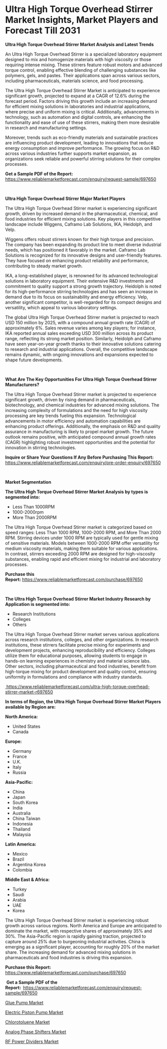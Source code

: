 <p><h1>Ultra High Torque Overhead Stirrer Market Insights, Market Players and Forecast Till 2031</h1></p><p><strong>Ultra High Torque Overhead Stirrer Market Analysis and Latest Trends</strong></p>
<p><p>An Ultra High Torque Overhead Stirrer is a specialized laboratory equipment designed to mix and homogenize materials with high viscosity or those requiring intense mixing. These stirrers feature robust motors and advanced torque control, enabling effective blending of challenging substances like polymers, gels, and pastes. Their applications span across various sectors, including pharmaceuticals, materials science, and food processing.</p><p>The Ultra High Torque Overhead Stirrer Market is anticipated to experience significant growth, projected to expand at a CAGR of 12.6% during the forecast period. Factors driving this growth include an increasing demand for efficient mixing solutions in laboratories and industrial applications, where precise and uniform mixing is critical. Additionally, advancements in technology, such as automation and digital controls, are enhancing the functionality and ease of use of these stirrers, making them more desirable in research and manufacturing settings. </p><p>Moreover, trends such as eco-friendly materials and sustainable practices are influencing product development, leading to innovations that reduce energy consumption and improve performance. The growing focus on R&D across various industries further supports market expansion, as organizations seek reliable and powerful stirring solutions for their complex processes.</p></p>
<p><strong>Get a Sample PDF of the Report:&nbsp;</strong> <a href="https://www.reliablemarketforecast.com/enquiry/request-sample/697650?utm_campaign=1129&utm_medium=2&utm_source=Github&utm_content=ia&utm_term=29092024&utm_id=ultra-high-torque-overhead-stirrer">https://www.reliablemarketforecast.com/enquiry/request-sample/697650</a></p>
<p>&nbsp;</p>
<p><strong>Ultra High Torque Overhead Stirrer Major Market Players</strong></p>
<p><p>The Ultra High Torque Overhead Stirrer market is experiencing significant growth, driven by increased demand in the pharmaceutical, chemical, and food industries for efficient mixing solutions. Key players in this competitive landscape include Wiggens, Caframo Lab Solutions, IKA, Heidolph, and Velp.</p><p>Wiggens offers robust stirrers known for their high torque and precision. The company has been expanding its product line to meet diverse industrial needs, which has positioned it favorably in the market. Caframo Lab Solutions is recognized for its innovative designs and user-friendly features. They have focused on enhancing product reliability and performance, contributing to steady market growth.</p><p>IKA, a long-established player, is renowned for its advanced technological solutions in laboratory equipment. Their extensive R&D investments and commitment to quality support a strong growth trajectory. Heidolph is noted for its high-performance stirring technologies and has seen an increase in demand due to its focus on sustainability and energy efficiency. Velp, another significant competitor, is well-regarded for its compact designs and versatility, which appeal to various laboratory settings.</p><p>The global Ultra High Torque Overhead Stirrer market is projected to reach USD 150 million by 2025, with a compound annual growth rate (CAGR) of approximately 6%. Sales revenue varies among key players; for instance, IKA reported annual sales exceeding USD 300 million across its product range, reflecting its strong market position. Similarly, Heidolph and Caframo have seen year-on-year growth thanks to their innovative solutions catering to research and industrial applications. Overall, the competitive landscape remains dynamic, with ongoing innovations and expansions expected to shape future developments.</p></p>
<p>&nbsp;</p>
<p><strong>What Are The Key Opportunities For Ultra High Torque Overhead Stirrer Manufacturers?</strong></p>
<p><p>The Ultra High Torque Overhead Stirrer market is projected to experience significant growth, driven by rising demand in pharmaceuticals, biotechnology, and chemical industries for advanced mixing solutions. The increasing complexity of formulations and the need for high viscosity processing are key trends fueling this expansion. Technological advancements in motor efficiency and automation capabilities are enhancing product offerings. Additionally, the emphasis on R&D and quality assurance in manufacturing is likely to propel market growth. The future outlook remains positive, with anticipated compound annual growth rates (CAGR) highlighting robust investment opportunities and the potential for innovation in stirring technologies.</p></p>
<p><strong>Inquire or Share Your Questions If Any Before Purchasing This Report:</strong> <a href="https://www.reliablemarketforecast.com/enquiry/pre-order-enquiry/697650?utm_campaign=1129&utm_medium=2&utm_source=Github&utm_content=ia&utm_term=29092024&utm_id=ultra-high-torque-overhead-stirrer">https://www.reliablemarketforecast.com/enquiry/pre-order-enquiry/697650</a></p>
<p>&nbsp;</p>
<p><strong>Market Segmentation</strong></p>
<p><strong>The Ultra High Torque Overhead Stirrer Market Analysis by types is segmented into:</strong></p>
<p><ul><li>Less Than 1000RPM</li><li>1000-2000rpm</li><li>More Than 2000RPM</li></ul></p>
<p><p>The Ultra High Torque Overhead Stirrer market is categorized based on speed ranges: Less Than 1000 RPM, 1000-2000 RPM, and More Than 2000 RPM. Stirring devices under 1000 RPM are typically used for gentle mixing of sensitive materials. Models between 1000-2000 RPM offer versatility for medium viscosity materials, making them suitable for various applications. In contrast, stirrers exceeding 2000 RPM are designed for high-viscosity substances, enabling rapid and efficient mixing for industrial and laboratory processes.</p></p>
<p><strong>Purchase this Report:&nbsp;</strong><a href="https://www.reliablemarketforecast.com/purchase/697650?utm_campaign=1129&utm_medium=2&utm_source=Github&utm_content=ia&utm_term=29092024&utm_id=ultra-high-torque-overhead-stirrer">https://www.reliablemarketforecast.com/purchase/697650</a></p>
<p>&nbsp;</p>
<p><strong>The Ultra High Torque Overhead Stirrer Market Industry Research by Application is segmented into:</strong></p>
<p><ul><li>Research Institutions</li><li>Colleges</li><li>Others</li></ul></p>
<p><p>The Ultra High Torque Overhead Stirrer market serves various applications across research institutions, colleges, and other organizations. In research institutions, these stirrers facilitate precise mixing for experiments and development projects, enhancing reproducibility and efficiency. Colleges utilize them for educational purposes, allowing students to engage in hands-on learning experiences in chemistry and material science labs. Other sectors, including pharmaceutical and food industries, benefit from high-torque mixing for product development and quality control, ensuring uniformity in formulations and compliance with industry standards.</p></p>
<p><a href="https://www.reliablemarketforecast.com/ultra-high-torque-overhead-stirrer-market-r697650?utm_campaign=1129&utm_medium=2&utm_source=Github&utm_content=ia&utm_term=29092024&utm_id=ultra-high-torque-overhead-stirrer">&nbsp;https://www.reliablemarketforecast.com/ultra-high-torque-overhead-stirrer-market-r697650</a></p>
<p><strong>In terms of Region, the Ultra High Torque Overhead Stirrer Market Players available by Region are:</strong></p>
<p>
    <p> <strong> North America: </strong>
        <ul>
            <li>United States</li>
            <li>Canada</li>
        </ul>
        </p> 
    <p> <strong> Europe: </strong>
        <ul>
            <li>Germany</li>
            <li>France</li>
            <li>U.K.</li>
            <li>Italy</li>
            <li>Russia</li>
        </ul>
        </p> 
    <p> <strong> Asia-Pacific: </strong>
        <ul>
            <li>China</li>
            <li>Japan</li>
            <li>South Korea</li>
            <li>India</li>
            <li>Australia</li>
            <li>China Taiwan</li>
            <li>Indonesia</li>
            <li>Thailand</li>
            <li>Malaysia</li>
        </ul>
        </p> 
    <p> <strong> Latin America: </strong>
        <ul>
            <li>Mexico</li>
            <li>Brazil</li>
            <li>Argentina Korea</li>
            <li>Colombia</li>
        </ul>
        </p> 
    <p> <strong> Middle East & Africa: </strong>
        <ul>
            <li>Turkey</li>
            <li>Saudi</li>
            <li>Arabia</li>
            <li>UAE</li>
            <li>Korea</li>
        </ul>
    </p>
    </p>
<p><p>The Ultra High Torque Overhead Stirrer market is experiencing robust growth across various regions. North America and Europe are anticipated to dominate the market, with respective shares of approximately 35% and 30%. The Asia-Pacific region is rapidly gaining traction, projected to capture around 25% due to burgeoning industrial activities. China is emerging as a significant player, accounting for roughly 20% of the market share. The increasing demand for advanced mixing solutions in pharmaceuticals and food industries is driving this expansion.</p></p>
<p><strong>Purchase this Report: </strong><a href="https://www.reliablemarketforecast.com/purchase/697650?utm_campaign=1129&utm_medium=2&utm_source=Github&utm_content=ia&utm_term=29092024&utm_id=ultra-high-torque-overhead-stirrer">https://www.reliablemarketforecast.com/purchase/697650</a></p>
<p>&nbsp;<strong>Get a Sample PDF of the Report:&nbsp;&nbsp;</strong><a href="https://www.reliablemarketforecast.com/enquiry/request-sample/697650?utm_campaign=1129&utm_medium=2&utm_source=Github&utm_content=ia&utm_term=29092024&utm_id=ultra-high-torque-overhead-stirrer">https://www.reliablemarketforecast.com/enquiry/request-sample/697650</a></p>
<p><strong></strong></p>
<p><p><a href="https://github.com/irishfasticzg0/Market-Research-Report-List-1/blob/main/glue-pump-market.md?utm_campaign=1129&utm_medium=2&utm_source=Github&utm_content=ia&utm_term=29092024&utm_id=ultra-high-torque-overhead-stirrer">Glue Pump Market</a></p><p><a href="https://github.com/Armeladukagjini693/Market-Research-Report-List-1/blob/main/electric-piston-pump-market.md?utm_campaign=1129&utm_medium=2&utm_source=Github&utm_content=ia&utm_term=29092024&utm_id=ultra-high-torque-overhead-stirrer">Electric Piston Pump Market</a></p><p><a href="https://www.linkedin.com/pulse/global-chlorotoluene-industry-research-report-competitive-twi5c?utm_campaign=1129&utm_medium=2&utm_source=Github&utm_content=ia&utm_term=29092024&utm_id=ultra-high-torque-overhead-stirrer">Chlorotoluene Market</a></p><p><a href="https://issuu.com/reportprime-2/docs/analog-phase-shifters-market-size-2_b95a3a704d4be4?utm_campaign=1129&utm_medium=2&utm_source=Github&utm_content=ia&utm_term=29092024&utm_id=ultra-high-torque-overhead-stirrer">Analog Phase Shifters Market</a></p><p><a href="https://issuu.com/reportprime-2/docs/rf-power-dividers-market-size-2030._fd427db029c073?utm_campaign=1129&utm_medium=2&utm_source=Github&utm_content=ia&utm_term=29092024&utm_id=ultra-high-torque-overhead-stirrer">RF Power Dividers Market</a></p></p>